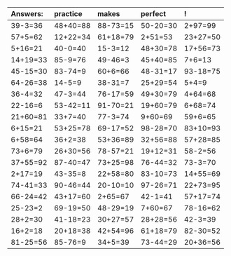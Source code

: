 | Answers: | practice | makes | perfect | ! |
| :--- | :--- | :--- | :--- | :--- |
| 39-3=36 | 48+40=88 | 88-73=15 | 50-20=30 | 2+97=99 | 
| 57+5=62 | 12+22=34 | 61+18=79 | 2+51=53 | 23+27=50 | 
| 5+16=21 | 40-0=40 | 15-3=12 | 48+30=78 | 17+56=73 | 
| 14+19=33 | 85-9=76 | 49-46=3 | 45+40=85 | 7+6=13 | 
| 45-15=30 | 83-74=9 | 60+6=66 | 48-31=17 | 93-18=75 | 
| 64-26=38 | 14-5=9 | 38-31=7 | 25+29=54 | 5+4=9 | 
| 36-4=32 | 47-3=44 | 76-17=59 | 49+30=79 | 4+64=68 | 
| 22-16=6 | 53-42=11 | 91-70=21 | 19+60=79 | 6+68=74 | 
| 21+60=81 | 33+7=40 | 77-3=74 | 9+60=69 | 59+6=65 | 
| 6+15=21 | 53+25=78 | 69-17=52 | 98-28=70 | 83+10=93 | 
| 6+58=64 | 36+2=38 | 53+36=89 | 32+56=88 | 57+28=85 | 
| 73+6=79 | 26+30=56 | 78-57=21 | 19+12=31 | 58-2=56 | 
| 37+55=92 | 87-40=47 | 73+25=98 | 76-44=32 | 73-3=70 | 
| 2+17=19 | 43-35=8 | 22+58=80 | 83-10=73 | 14+55=69 | 
| 74-41=33 | 90-46=44 | 20-10=10 | 97-26=71 | 22+73=95 | 
| 66-24=42 | 43+17=60 | 2+65=67 | 42-1=41 | 57+17=74 | 
| 25-23=2 | 69-19=50 | 48-29=19 | 7+60=67 | 78-16=62 | 
| 28+2=30 | 41-18=23 | 30+27=57 | 28+28=56 | 42-3=39 | 
| 16+2=18 | 20+18=38 | 42+54=96 | 61+18=79 | 82-30=52 | 
| 81-25=56 | 85-76=9 | 34+5=39 | 73-44=29 | 20+36=56 | 
